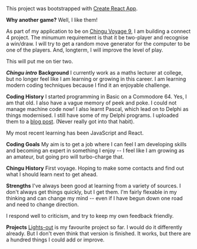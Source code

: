 This project was bootstrapped with [Create React App](https://github.com/facebook/create-react-app).

**Why another game?**
Well, I like them!

As part of my application to be on [Chingu Voyage 9](https://chingu.gitbook.io/chingu-handbook-voyage-9/cohort-guide/pre-work), I am building a connect 4 project. The minumum requirement is that it be two-player and recognise a win/draw. I will try to get a random move generator for the computer to be one of the players. And, longterm, I will improve the level of play.

This will put me on tier two. 

***Chingu intro***
**Background** 
I currently work as a maths lecturer at college, but no longer feel like I am learning or growing in this career. I am learning modern coding techniques because I find it an enjoyable challenge. 

**Coding History** 
I started programming in Basic on a Commodore 64. Yes, I am that old. I also have a vague memory of peek and poke. I could not manage machine code now! I also learnt Pascal, which lead on to Delphi as things modernised. I still have some of my Delphi programs. I uploaded them to a [blog post](https://practise4progress.weebly.com/home/some-programmes-i-wrote-about-10-years-ago). (Never really got into that habit).

My most recent learning has been JavaScript and React.

**Coding Goals** 
My aim is to get a job where I can feel I am developing skills and becoming an expert in something I enjoy -- I feel like I am growing as an amateur, but going pro will turbo-charge that.

**Chingu History** 
First voyage. Hoping to make some contacts and find out what I should learn next to get ahead.

**Strengths** 
I've always been good at learning from a variety of sources. I don't always get things quickly, but I get them. I'm fairly flexable in my thinking and can change my mind -- even if I have begun down one road and need to change direction. 

I respond well to criticism, and try to keep my own feedback friendly.

**Projects** 
[Lights-out](https://samir70.github.io/lights-out/) is my favourite project so far. I would do it differently already. But I don't even think that version is finished. It works, but there are a hundred things I could add or improve.